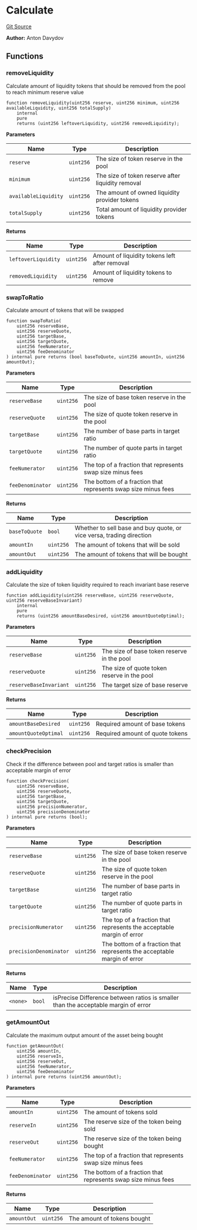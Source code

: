 # Calculate
[Git Source](https://github.com/fetsorn/calibrator/blob/0894a0d3a5b73c958dafd617d3c524ce6baed179/contracts/libraries/Calculate.sol)

**Author:**
Anton Davydov


## Functions
### removeLiquidity

Calculate amount of liquidity tokens that should be
removed from the pool to reach minimum reserve value


```solidity
function removeLiquidity(uint256 reserve, uint256 minimum, uint256 availableLiquidity, uint256 totalSupply)
    internal
    pure
    returns (uint256 leftoverLiquidity, uint256 removedLiquidity);
```
**Parameters**

|Name|Type|Description|
|----|----|-----------|
|`reserve`|`uint256`|The size of token reserve in the pool|
|`minimum`|`uint256`|The size of token reserve after liquidity removal|
|`availableLiquidity`|`uint256`|The amount of owned liquidity provider tokens|
|`totalSupply`|`uint256`|Total amount of liquidity provider tokens|

**Returns**

|Name|Type|Description|
|----|----|-----------|
|`leftoverLiquidity`|`uint256`|Amount of liquidity tokens left after removal|
|`removedLiquidity`|`uint256`|Amount of liquidity tokens to remove|


### swapToRatio

Calculate amount of tokens that will be swapped


```solidity
function swapToRatio(
    uint256 reserveBase,
    uint256 reserveQuote,
    uint256 targetBase,
    uint256 targetQuote,
    uint256 feeNumerator,
    uint256 feeDenominator
) internal pure returns (bool baseToQuote, uint256 amountIn, uint256 amountOut);
```
**Parameters**

|Name|Type|Description|
|----|----|-----------|
|`reserveBase`|`uint256`|The size of base token reserve in the pool|
|`reserveQuote`|`uint256`|The size of quote token reserve in the pool|
|`targetBase`|`uint256`|The number of base parts in target ratio|
|`targetQuote`|`uint256`|The number of quote parts in target ratio|
|`feeNumerator`|`uint256`|The top of a fraction that represents swap size minus fees|
|`feeDenominator`|`uint256`|The bottom of a fraction that represents swap size minus fees|

**Returns**

|Name|Type|Description|
|----|----|-----------|
|`baseToQuote`|`bool`|Whether to sell base and buy quote, or vice versa, trading direction|
|`amountIn`|`uint256`|The amount of tokens that will be sold|
|`amountOut`|`uint256`|The amount of tokens that will be bought|


### addLiquidity

Calculate the size of token liquidity required to reach invariant base reserve


```solidity
function addLiquidity(uint256 reserveBase, uint256 reserveQuote, uint256 reserveBaseInvariant)
    internal
    pure
    returns (uint256 amountBaseDesired, uint256 amountQuoteOptimal);
```
**Parameters**

|Name|Type|Description|
|----|----|-----------|
|`reserveBase`|`uint256`|The size of base token reserve in the pool|
|`reserveQuote`|`uint256`|The size of quote token reserve in the pool|
|`reserveBaseInvariant`|`uint256`|The target size of base reserve|

**Returns**

|Name|Type|Description|
|----|----|-----------|
|`amountBaseDesired`|`uint256`|Required amount of base tokens|
|`amountQuoteOptimal`|`uint256`|Required amount of quote tokens|


### checkPrecision

Check if the difference between pool and target ratios
is smaller than acceptable margin of error


```solidity
function checkPrecision(
    uint256 reserveBase,
    uint256 reserveQuote,
    uint256 targetBase,
    uint256 targetQuote,
    uint256 precisionNumerator,
    uint256 precisionDenominator
) internal pure returns (bool);
```
**Parameters**

|Name|Type|Description|
|----|----|-----------|
|`reserveBase`|`uint256`|The size of base token reserve in the pool|
|`reserveQuote`|`uint256`|The size of quote token reserve in the pool|
|`targetBase`|`uint256`|The number of base parts in target ratio|
|`targetQuote`|`uint256`|The number of quote parts in target ratio|
|`precisionNumerator`|`uint256`|The top of a fraction that represents the acceptable margin of error|
|`precisionDenominator`|`uint256`|The bottom of a fraction that represents the acceptable margin of error|

**Returns**

|Name|Type|Description|
|----|----|-----------|
|`<none>`|`bool`|isPrecise Difference between ratios is smaller than the acceptable margin of error|


### getAmountOut

Calculate the maximum output amount of the asset being bought


```solidity
function getAmountOut(
    uint256 amountIn,
    uint256 reserveIn,
    uint256 reserveOut,
    uint256 feeNumerator,
    uint256 feeDenominator
) internal pure returns (uint256 amountOut);
```
**Parameters**

|Name|Type|Description|
|----|----|-----------|
|`amountIn`|`uint256`|The amount of tokens sold|
|`reserveIn`|`uint256`|The reserve size of the token being sold|
|`reserveOut`|`uint256`|The reserve size of the token being bought|
|`feeNumerator`|`uint256`|The top of a fraction that represents swap size minus fees|
|`feeDenominator`|`uint256`|The bottom of a fraction that represents swap size minus fees|

**Returns**

|Name|Type|Description|
|----|----|-----------|
|`amountOut`|`uint256`|The amount of tokens bought|


